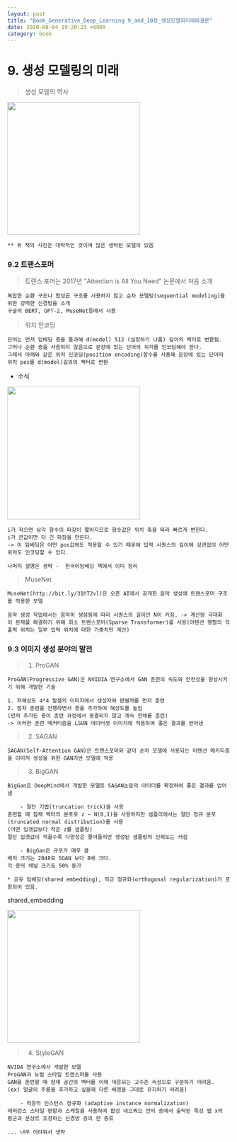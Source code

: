 ```yaml
---
layout: post
title: "Book_Generative_Deep_Learning 9_and_10장_생성모델의미래와결론"
date: 2020-08-04 19:20:23 +0900
category: book
---
```



# 9. 생성 모델링의 미래

> 생성 모델의 역사 <br>

<img src="/img/book/Generative_Deep_Learning_미술관에_GAN_딥러닝_실전_프로젝트/생성모델_역사.PNG" width="300px" height="300px"></img> <br>

```
** 위 책의 사진은 대략적인 것이며 많은 생략된 모델이 있음
```

### 9.2 트랜스포머

> 트랜스 포머는 2017년 "Attention is All You Need" 논문에서 처음 소개

```
복잡한 순환 구조나 합성곱 구조를 사용하지 않고 순차 모델링(sequential modeling)을 위한 강력한 신경망을 소개
구글의 BERT, GPT-2, MuseNet등에서 사용
```

> 위치 인코딩

```
단어는 먼저 임베딩 층을 통과해 d(model) 512 (설정하기 나름) 길이의 벡터로 변환됨.
그러나 순환 층을 사용하지 않음으로 문장에 있는 단어의 위치를 인코딩해야 한다.
그래서 아래와 같은 위치 인코딩(position encoding)함수를 사용해 문장에 있는 단어의 위치 pos를 d(model)길의의 벡터로 변환
```

- 수식 <br>

<img src="/img/book/Generative_Deep_Learning_미술관에_GAN_딥러닝_실전_프로젝트/position_encoding.PNG" width="300px" height="300px"></img> <br>

```
i가 작으면 삼각 함수의 파장이 짧아지므로 함숫값은 위치 축을 따라 빠르게 변한다.
i가 큰값이면 더 긴 파장을 만든다.
-> 이 임베딩은 어떤 pos값에도 적용할 수 있기 때문에 입력 시퀀스의 길이에 상관없이 어떤 위치도 인코딩할 수 있다.

나머지 설명은 생략 -  한국어임베딩 책에서 이미 정리
```


> MuseNet

```
MuseNet(http://bit.ly/31hT2vl)은 오픈 AI에서 공개한 음악 생성에 트랜스포머 구조를 적용한 모델

음악 생성 작업에서는 음악이 생섬됨에 따라 시퀀스의 길이인 N이 커짐. -> 계산량 극대화
이 문제를 해결하기 위해 희소 트랜스포머(Sparse Transformer)를 사용(어텐션 행렬의 각 출력 위치는 일부 입력 위치에 대한 가중치만 계산)
```

### 9.3 이미지 생성 분야의 발전

> 1. ProGAN

```
ProGAN(Progressive GAN)은 NVIDIA 연구소에서 GAN 훈련의 속도와 안전성을 향상시키기 위해 개발한 기술

1. 저해상도 4*4 필셀의 이미지에서 생성자와 판별자를 먼저 훈련 
2. 점차 훈련을 진행하면서 층을 추가하여 해상도를 높임 
(먼저 추가된 층이 훈련 과정에서 동결되지 않고 계속 전체를 훈련)
-> 이러한 훈련 메커티즘을 LSUN 데이터셋 이미지에 적용하여 좋은 결과를 얻어냄
```

> 2. SAGAN

```
SAGAN(Self-Attention GAN)은 트랜스포머와 같이 순차 모델에 사용되는 어텐션 메커티즘을 이미지 생성을 위한 GAN기반 모델에 적용
```

> 3. BigGAN

```
BigGan은 DeepMind에서 개발한 모델로 SAGAN논문의 아이더를 확장하여 좋은 결과를 얻어냄

    - 절단 기법(truncation trick)을 사용
훈련할 때 잠재 벡터의 분포로 z ~ N(0,1)을 사용하지만 샘플리에서는 절단 정규 분포(truncated normal distribution)를 사용
(어떤 입곗값보다 작은 z를 샘플링)
절단 입곗값이 적을수록 다양성은 줄어들지만 생성된 샘플링의 신뢰도는 커짐

    - BigGan은 규모가 매우 큼
배치 크기는 2048로 SGAN 보다 8배 크다.
각 층의 채널 크기도 50% 증가

* 공유 임베딩(shared embedding), 직교 정규화(orthogonal regularization)가 포함되어 있음.
```

shared_embedding<br>

<img src="/img/book/Generative_Deep_Learning_미술관에_GAN_딥러닝_실전_프로젝트/shared_embedding.PNG" width="300px" height="300px"></img> <br>

> 4. StyleGAN

```
NVIDA 연구소에서 개발한 모델
ProGAN과 뉴럴 스타일 트랜스퍼를 사용
GAN을 훈련할 때 잠재 공간의 벡터를 이에 대응되는 고수준 속성으로 구분하기 어려움.
(ex) 얼굴의 주름을 추가하고 싶을때 다른 배경을 그대로 유지하기 어려움)

    - 적응적 인스턴스 정규화 (adaptive instance normalization)
레퍼런스 스타일 편항과 스케일을 사용하여 합성 네으쿼으 안의 층에서 출력된 특성 맵 x의 평군과 분상르 조정하는 신경망 층의 한 종류

... 너무 어려워서 생략 
```














